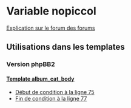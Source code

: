 # Variable nopiccol
[Explication sur le forum des forums](http://forum.forumactif.com/t294113-listing-des-variables#nopiccol)
## Utilisations dans les templates
### Version phpBB2
#### [Template album_cat_body](subsilver/album_cat_body.md)
* [Début de condition à la ligne 75](../subsilver/album_cat_body.tpl#L75)
* [Fin de condition à la ligne 77](../subsilver/album_cat_body.tpl#L77)